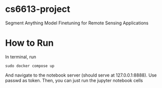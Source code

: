 # cs6613-project
Segment Anything Model Finetuning for Remote Sensing Applications

# How to Run
In terminal, run
    
    sudo docker compose up

And navigate to the notebook server (should serve at 127.0.0.1:8888). Use passwd as token. Then, you can just run the 
jupyter notebook cells